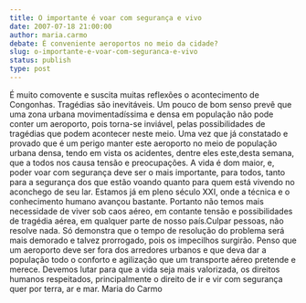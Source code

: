 ```yaml
---
title: O importante é voar com segurança e vivo
date: 2007-07-18 21:00:00
author: maria.carmo
debate: É conveniente aeroportos no meio da cidade?
slug: o-importante-e-voar-com-seguranca-e-vivo
status: publish 
type: post
---
```


É muito comovente e suscita muitas reflexões o acontecimento de Congonhas. Tragédias são inevitáveis. Um pouco de bom senso prevê que uma zona urbana movimentadíssima e densa em população não pode conter um aeroporto, pois torna-se inviável, pelas possibilidades de tragédias que podem acontecer neste meio. Uma vez que já constatado e provado que é um perigo manter este aeroporto no meio de população urbana densa, tendo em vista os acidentes, dentre eles este,desta semana, que a todos nos causa tensão e preocupações. A vida é dom maior, e, poder voar com segurança deve ser o mais importante, para todos, tanto para a segurança dos que estão voando quanto para quem está vivendo no aconchego de seu lar. Estamos já em pleno século XXI, onde a técnica e o conhecimento humano avançou bastante. Portanto não temos mais necessidade de viver sob caos aéreo, em contante tensão e possibilidades de tragédia aérea, em qualquer parte de nosso país.Culpar pessoas, não resolve nada. Só demonstra que o tempo de resolução do problema será mais demorado e talvez prorrogado, pois os impecilhos surgirão. Penso que um aeroporto deve ser fora dos arredores urbanos e que deva dar a população todo o conforto e agilização que um transporte aéreo pretende e merece. Devemos lutar para que a vida seja mais valorizada, os direitos humanos respeitados, principalmente o direito de ir e vir com segurança quer por terra, ar e mar. Maria do Carmo
